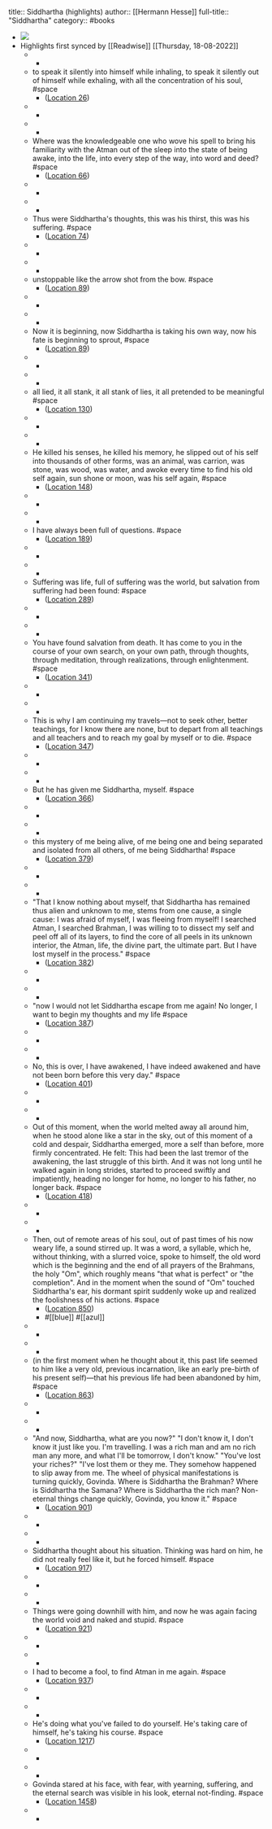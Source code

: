 title:: Siddhartha (highlights)
author:: [[Hermann Hesse]]
full-title:: "Siddhartha"
category:: #books

- ![](https://images-na.ssl-images-amazon.com/images/I/51o1jtmRgvL._SL200_.jpg)
- Highlights first synced by [[Readwise]] [[Thursday, 18-08-2022]]
	- -
	- to speak it silently into himself while inhaling, to speak it silently out of himself while exhaling, with all the concentration of his soul, #space
		- ([Location 26](https://readwise.io/to_kindle?action=open&asin=B06XDRX1LM&location=26))
	- -
	- -
	- Where was the knowledgeable one who wove his spell to bring his familiarity with the Atman out of the sleep into the state of being awake, into the life, into every step of the way, into word and deed? #space
		- ([Location 66](https://readwise.io/to_kindle?action=open&asin=B06XDRX1LM&location=66))
	- -
	- -
	- Thus were Siddhartha's thoughts, this was his thirst, this was his suffering. #space
		- ([Location 74](https://readwise.io/to_kindle?action=open&asin=B06XDRX1LM&location=74))
	- -
	- -
	- unstoppable like the arrow shot from the bow. #space
		- ([Location 89](https://readwise.io/to_kindle?action=open&asin=B06XDRX1LM&location=89))
	- -
	- -
	- Now it is beginning, now Siddhartha is taking his own way, now his fate is beginning to sprout, #space
		- ([Location 89](https://readwise.io/to_kindle?action=open&asin=B06XDRX1LM&location=89))
	- -
	- -
	- all lied, it all stank, it all stank of lies, it all pretended to be meaningful #space
		- ([Location 130](https://readwise.io/to_kindle?action=open&asin=B06XDRX1LM&location=130))
	- -
	- -
	- He killed his senses, he killed his memory, he slipped out of his self into thousands of other forms, was an animal, was carrion, was stone, was wood, was water, and awoke every time to find his old self again, sun shone or moon, was his self again, #space
		- ([Location 148](https://readwise.io/to_kindle?action=open&asin=B06XDRX1LM&location=148))
	- -
	- -
	- I have always been full of questions. #space
		- ([Location 189](https://readwise.io/to_kindle?action=open&asin=B06XDRX1LM&location=189))
	- -
	- -
	- Suffering was life, full of suffering was the world, but salvation from suffering had been found: #space
		- ([Location 289](https://readwise.io/to_kindle?action=open&asin=B06XDRX1LM&location=289))
	- -
	- -
	- You have found salvation from death. It has come to you in the course of your own search, on your own path, through thoughts, through meditation, through realizations, through enlightenment. #space
		- ([Location 341](https://readwise.io/to_kindle?action=open&asin=B06XDRX1LM&location=341))
	- -
	- -
	- This is why I am continuing my travels—not to seek other, better teachings, for I know there are none, but to depart from all teachings and all teachers and to reach my goal by myself or to die. #space
		- ([Location 347](https://readwise.io/to_kindle?action=open&asin=B06XDRX1LM&location=347))
	- -
	- -
	- But he has given me Siddhartha, myself. #space
		- ([Location 366](https://readwise.io/to_kindle?action=open&asin=B06XDRX1LM&location=366))
	- -
	- -
	- this mystery of me being alive, of me being one and being separated and isolated from all others, of me being Siddhartha! #space
		- ([Location 379](https://readwise.io/to_kindle?action=open&asin=B06XDRX1LM&location=379))
	- -
	- -
	- "That I know nothing about myself, that Siddhartha has remained thus alien and unknown to me, stems from one cause, a single cause: I was afraid of myself, I was fleeing from myself! I searched Atman, I searched Brahman, I was willing to to dissect my self and peel off all of its layers, to find the core of all peels in its unknown interior, the Atman, life, the divine part, the ultimate part. But I have lost myself in the process." #space
		- ([Location 382](https://readwise.io/to_kindle?action=open&asin=B06XDRX1LM&location=382))
	- -
	- -
	- "now I would not let Siddhartha escape from me again! No longer, I want to begin my thoughts and my life #space
		- ([Location 387](https://readwise.io/to_kindle?action=open&asin=B06XDRX1LM&location=387))
	- -
	- -
	- No, this is over, I have awakened, I have indeed awakened and have not been born before this very day." #space
		- ([Location 401](https://readwise.io/to_kindle?action=open&asin=B06XDRX1LM&location=401))
	- -
	- -
	- Out of this moment, when the world melted away all around him, when he stood alone like a star in the sky, out of this moment of a cold and despair, Siddhartha emerged, more a self than before, more firmly concentrated. He felt: This had been the last tremor of the awakening, the last struggle of this birth. And it was not long until he walked again in long strides, started to proceed swiftly and impatiently, heading no longer for home, no longer to his father, no longer back. #space
		- ([Location 418](https://readwise.io/to_kindle?action=open&asin=B06XDRX1LM&location=418))
	- -
	- -
	- Then, out of remote areas of his soul, out of past times of his now weary life, a sound stirred up. It was a word, a syllable, which he, without thinking, with a slurred voice, spoke to himself, the old word which is the beginning and the end of all prayers of the Brahmans, the holy "Om", which roughly means "that what is perfect" or "the completion". And in the moment when the sound of "Om" touched Siddhartha's ear, his dormant spirit suddenly woke up and realized the foolishness of his actions. #space
		- ([Location 850](https://readwise.io/to_kindle?action=open&asin=B06XDRX1LM&location=850))
		- #[[blue]] #[[azul]]
	- -
	- -
	- (in the first moment when he thought about it, this past life seemed to him like a very old, previous incarnation, like an early pre-birth of his present self)—that his previous life had been abandoned by him, #space
		- ([Location 863](https://readwise.io/to_kindle?action=open&asin=B06XDRX1LM&location=863))
	- -
	- -
	- "And now, Siddhartha, what are you now?" "I don't know it, I don't know it just like you. I'm travelling. I was a rich man and am no rich man any more, and what I'll be tomorrow, I don't know." "You've lost your riches?" "I've lost them or they me. They somehow happened to slip away from me. The wheel of physical manifestations is turning quickly, Govinda. Where is Siddhartha the Brahman? Where is Siddhartha the Samana? Where is Siddhartha the rich man? Non-eternal things change quickly, Govinda, you know it." #space
		- ([Location 901](https://readwise.io/to_kindle?action=open&asin=B06XDRX1LM&location=901))
	- -
	- -
	- Siddhartha thought about his situation. Thinking was hard on him, he did not really feel like it, but he forced himself. #space
		- ([Location 917](https://readwise.io/to_kindle?action=open&asin=B06XDRX1LM&location=917))
	- -
	- -
	- Things were going downhill with him, and now he was again facing the world void and naked and stupid. #space
		- ([Location 921](https://readwise.io/to_kindle?action=open&asin=B06XDRX1LM&location=921))
	- -
	- -
	- I had to become a fool, to find Atman in me again. #space
		- ([Location 937](https://readwise.io/to_kindle?action=open&asin=B06XDRX1LM&location=937))
	- -
	- -
	- He's doing what you've failed to do yourself. He's taking care of himself, he's taking his course. #space
		- ([Location 1217](https://readwise.io/to_kindle?action=open&asin=B06XDRX1LM&location=1217))
	- -
	- -
	- Govinda stared at his face, with fear, with yearning, suffering, and the eternal search was visible in his look, eternal not-finding. #space
		- ([Location 1458](https://readwise.io/to_kindle?action=open&asin=B06XDRX1LM&location=1458))
	- -